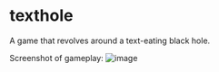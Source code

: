 # texthole
A game that revolves around a text-eating black hole.

Screenshot of gameplay: 
![image](https://user-images.githubusercontent.com/62221211/162828333-edaadc48-0ee2-4442-9f7c-e1117fefa067.png)
